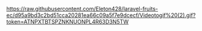 https://raw.githubusercontent.com/Eleton428/laravel-fruits-ec/d95a9bd3c2bd51cca20281ea66c09a5f7e9dcecf/Videotogif%20(2).gif?token=ATNPXTBTSPZNKNUONPL4R63D3N5TW
